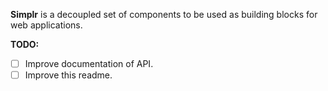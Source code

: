 __Simplr__ is a decoupled set of components to be used as building blocks for web applications.

__TODO:__
- [ ] Improve documentation of API.
- [ ] Improve this readme.
